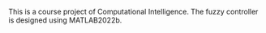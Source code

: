 This is a course project of Computational Intelligence.
The fuzzy controller is designed using MATLAB2022b.
